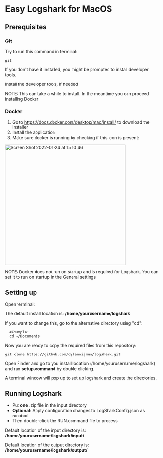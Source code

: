 # Easy Logshark for MacOS

## Prerequisites 
### Git
Try to run this command in terminal: 
```
git
```
If you don't have it installed, you might be prompted to install developer tools.

Install the developer tools, if needed

NOTE: This can take a while to install.
In the meantime you can proceed installing Docker

### Docker
1. Go to https://docs.docker.com/desktop/mac/install/ to download the installer
2. Install the application
3. Make sure docker is running by checking if this icon is present:
<img width="395" alt="Screen Shot 2022-01-24 at 15 10 46" src="https://user-images.githubusercontent.com/6339819/150816789-20b8c7f3-52cf-4097-803d-470576bba8cc.png">

NOTE: Docker does not run on startup and is required for Logshark.
You can set it to run on startup in the General settings

## Setting up

Open terminal:

The default install location is: <b>/home/yourusername/logshark</b>

If you want to change this, go to the alternative directory using "cd":

```
  #Example:
  cd ~/Documents
```
Now you are ready to copy the required files from this repository:
```
git clone https://github.com/dylanwijman/logshark.git
```
Open Finder and go to you install location (/home/yourusername/logshark) and run <b>setup.command</b> by double clicking.
  
A terminal window will pop up to set up logshark and create the directories.

## Running Logshark
- Put <b>one</b> .zip file in the input directory
- <b>Optional</b>: Apply configuration changes to LogSharkConfig.json as needed
- Then double-click the RUN.command file to process
  
Default location of the input directory is: <b>/home/yourusername/logshark/input/ </b>
  
Default location of the output directory is: <b>/home/yourusername/logshark/output/ </b>
